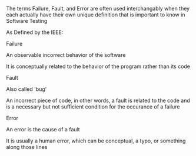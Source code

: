 The terms Failure, Fault, and Error are often used interchangably when they each actually have their own unique definition that is important to know in Software Testing


As Defined by the IEEE:


Failure

An observable incorrect behavior of the software

It is conceptually related to the behavior of the program rather than its code



Fault

Also called 'bug'

An incorrect piece of code, in other words, a fault is related to the code and is a necessary but not sufficient condition for the occurance of a failure



Error

An error is the cause of a fault

It is usually a human error, which can be conceptual, a typo, or something along those lines
